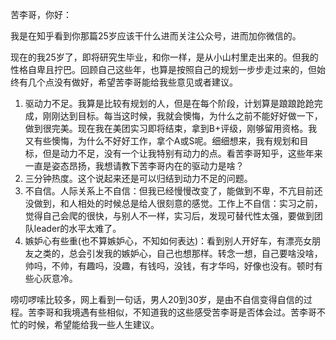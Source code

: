 苦李哥，你好：

我是在知乎看到你那篇25岁应该干什么进而关注公众号，进而加你微信的。

现在的我25岁了，即将研究生毕业，和你一样，是从小山村里走出来的。但我的性格自卑且拧巴。回顾自己这些年，也算是按照自己的规划一步步走过来的，但始终有几个点没有做好，希望苦李哥能给我些意见或者建议。

1. 驱动力不足。我算是比较有规划的人，但是在每个阶段，计划算是踉踉跄跄完成，刚刚达到目标。每当这时候，我就会懊悔，为什么之前不能好好做一下，做到很完美。现在我在美团实习即将结束，拿到B+评级，刚够留用资格。我又有些懊悔，为什么不好好工作，拿个A或S呢。细细想来，我有规划和目标，但是动力不足，没有一个让我特别有动力的点。看苦李哥知乎，这些年来一直是姿态昂扬，我想请教下苦李哥内在的驱动力是啥？
2. 三分钟热度。这个说起来还是可以归结到动力不足的问题。
3. 不自信。人际关系上不自信：但我已经慢慢改变了，能做到不卑，不亢目前还没做到，和人相处的时候总是给人很刻意的感觉。工作上不自信：实习之前，觉得自己会爬的很快，与别人不一样，实习后，发现可替代性太强，要做到团队leader的水平太难了。
4. 嫉妒心有些重(也不算嫉妒心，不知如何表达)：看到别人开好车，有漂亮女朋友之类的，总会引发我的嫉妒心，自己也想那样。转念一想，自己要啥没啥，帅吗，不帅，有趣吗，没趣，有钱吗，没钱，有才华吗，好像也没有。顿时有些心灰意冷。

唠叨啰嗦比较多，网上看到一句话，男人20到30岁，是由不自信变得自信的过程。苦李哥和我境遇有些相似，不知道我的这些感受苦李哥是否体会过。苦李哥不忙的时候，希望能给我一些人生建议。